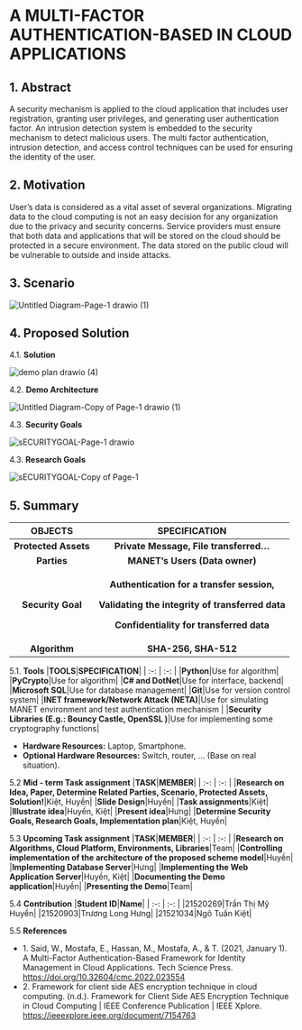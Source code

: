 # A MULTI-FACTOR AUTHENTICATION-BASED IN CLOUD APPLICATIONS #

## 1. **Abstract** ##

 A security mechanism is applied to the cloud application that includes
user registration, granting user privileges, and generating user authentication factor. An intrusion detection system is embedded to the security mechanism to detect malicious users. The multi factor authentication, intrusion detection, and access control techniques can be used for ensuring the identity of the user.

## 2. **Motivation** ##
User’s data is considered as a vital asset of several organizations. Migrating data to the cloud computing is not an easy decision for any
organization due to the privacy and security concerns. Service providers must ensure that both data and applications that will be stored on the cloud should be protected in a secure environment. The data stored on the public cloud will be vulnerable to outside and inside attacks.



## 3. **Scenario** ##
![Untitled Diagram-Page-1 drawio (1)](https://user-images.githubusercontent.com/46748862/235934185-6391b380-2351-445f-b000-03f309a56086.png)






## 4. **Proposed Solution** ##
4.1. **Solution**

![demo plan drawio (4)](https://user-images.githubusercontent.com/46748862/235934453-ca7faee2-5a03-4b83-b564-2e6947440bdb.png)



4.2. **Demo Architecture**

![Untitled Diagram-Copy of Page-1 drawio (1)](https://user-images.githubusercontent.com/46748862/235934317-97daece5-125a-4ca2-ab7b-acbcb682f213.png)


4.3. **Security Goals**




![sECURITYGOAL-Page-1 drawio](https://user-images.githubusercontent.com/46748862/235933942-5a0204c0-c2d3-4f49-b8d8-bc6bbe04f339.png)



4.3. **Research Goals**


![sECURITYGOAL-Copy of Page-1](https://user-images.githubusercontent.com/46748862/235934891-6dc8a253-ebcd-48cd-91b7-75b4dd11ce51.png)




## 5. **Summary** ##

|**OBJECTS**|**SPECIFICATION**|
| :-: | :-: |
|**Protected Assets**|**Private Message, File transferred…**|
|**Parties**|**MANET’s Users (Data owner)**|
|**Security Goal**|<p>**Authentication for a transfer session,**</p><p>**Validating the integrity of transferred data**</p><p>**Confidentiality for transferred data**</p>|
|**Algorithm**|**SHA-256, SHA-512**|

5.1. **Tools** 
|**TOOLS**|**SPECIFICATION**|
| :-: | :-: |
|**Python**|Use for algorithm|
|**PyCrypto**|Use for algorithm|
|**C# and DotNet**|Use for interface, backend|
|**Microsoft SQL**|Use for database management|
|**Git**|Use for version control system|
|**INET framework/Network Attack (NETA)**|Use for simulating MANET environment and test authentication mechanism  |
|**Security Libraries (E.g.: Bouncy Castle, OpenSSL )**|Use for implementing some cryptography functions|
- **Hardware Resources:** Laptop, Smartphone.
- **Optional Hardware Resources:** Switch, router, … (Base on real situation).

5.2 **Mid - term Task assignment**
|**TASK**|**MEMBER**|
| :-: | :-: |
|**Research on Idea, Paper, Determine Related Parties, Scenario, Protected Assets, Solution!**|Kiệt, Huyền|
|**Slide Design**|Huyền|
|**Task assignments**|Kiệt|
|**Illustrate idea**|Huyền, Kiệt|
|**Present idea**|Hưng|
|**Determine Security Goals, Research Goals,  Implementation plan**|Kiệt, Huyền|

5.3 **Upcoming Task assignment**
|**TASK**|**MEMBER**|
| :-: | :-: |
|**Research on Algorithms, Cloud Platform, Environments, Libraries**|Team|
|**Controlling implementation of the architecture of the proposed scheme model**|Huyền|
|**Implementing Database Server**|Hưng|
|**Implementing the Web Application Server**|Huyền, Kiệt|
|**Documenting the Demo application**|Huyền|
|**Presenting the Demo**|Team|

5.4 **Contribution**
|**Student ID**|**Name**|
| :-: | :-: |
|21520269|Trần Thị Mỹ Huyền|
|21520903|Trương Long Hưng|
|21521034|Ngô Tuấn Kiệt|

5.5 **References**

- 1\. Said, W., Mostafa, E., Hassan, M., Mostafa, A., & T. (2021, January 1). A Multi-Factor Authentication-Based Framework for Identity Management in Cloud Applications. Tech Science Press. https://doi.org/10.32604/cmc.2022.023554
- 2\. Framework for client side AES encryption technique in cloud computing. (n.d.). Framework for Client Side AES Encryption Technique in Cloud Computing | IEEE Conference Publication | IEEE Xplore. https://ieeexplore.ieee.org/document/7154763



